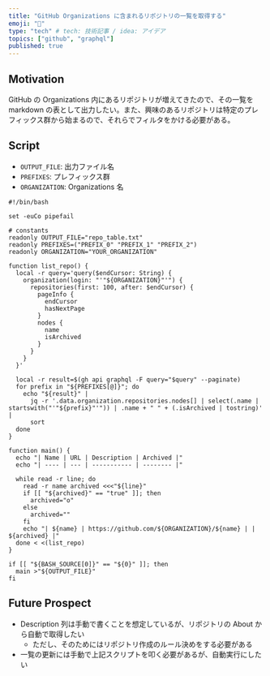 ```yaml
---
title: "GitHub Organizations に含まれるリポジトリの一覧を取得する"
emoji: "🔭"
type: "tech" # tech: 技術記事 / idea: アイデア
topics: ["github", "graphql"]
published: true
---
```


## Motivation

GitHub の Organizations 内にあるリポジトリが増えてきたので、その一覧を markdown の表として出力したい。また、興味のあるリポジトリは特定のプレフィックス群から始まるので、それらでフィルタをかける必要がある。

## Script

- `OUTPUT_FILE`: 出力ファイル名
- `PREFIXES`: プレフィックス群
- `ORGANIZATION`: Organizations 名

```shell
#!/bin/bash

set -euCo pipefail

# constants
readonly OUTPUT_FILE="repo_table.txt"
readonly PREFIXES=("PREFIX_0" "PREFIX_1" "PREFIX_2")
readonly ORGANIZATION="YOUR_ORGANIZATION"

function list_repo() {
  local -r query='query($endCursor: String) {
    organization(login: "'"${ORGANIZATION}"'") {
      repositories(first: 100, after: $endCursor) {
        pageInfo {
          endCursor
          hasNextPage
        }
        nodes {
          name
          isArchived
        }
      }
    }
  }'

  local -r result=$(gh api graphql -F query="$query" --paginate)
  for prefix in "${PREFIXES[@]}"; do
    echo "${result}" |
      jq -r '.data.organization.repositories.nodes[] | select(.name | startswith("'"${prefix}"'")) | .name + " " + (.isArchived | tostring)' |
      sort
  done
}

function main() {
  echo "| Name | URL | Description | Archived |"
  echo "| ---- | --- | ----------- | -------- |"

  while read -r line; do
    read -r name archived <<<"${line}"
    if [[ "${archived}" == "true" ]]; then
      archived="o"
    else
      archived=""
    fi
    echo "| ${name} | https://github.com/${ORGANIZATION}/${name} | | ${archived} |"
  done < <(list_repo)
}

if [[ "${BASH_SOURCE[0]}" == "${0}" ]]; then
  main >"${OUTPUT_FILE}"
fi
```

## Future Prospect

- Description 列は手動で書くことを想定しているが、リポジトリの About から自動で取得したい
  - ただし、そのためにはリポジトリ作成のルール決めをする必要がある
- 一覧の更新には手動で上記スクリプトを叩く必要があるが、自動実行にしたい
